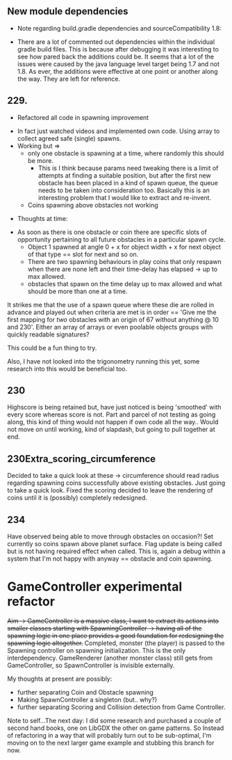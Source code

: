
## New module dependencies
* Note regarding build.gradle dependencies and sourceCompatibility 1.8:
- There are a lot of commented out dependencies within the individual gradle build files. This is
    because after debugging it was interesting to see how pared back the additions could be. It seems
    that a lot of the issues were caused by the java language level target being 1.7 and not 1.8.
    As ever, the additions were effective at one point or another along the way. They are left for reference.

## 229.
* Refactored all code in spawning improvement
- In fact just watched videos and implemented own code. Using array to collect agreed safe (single) spawns.
- Working but =>
  - only one obstacle is spawning at a time, where randomly this should be more.
    - This is I think because params need tweaking there is a limit of attempts at finding a suitable 
    position, but after the first new obstacle has been placed in a kind of spawn queue, the queue needs
    to be taken into consideration too. Basically this is an interesting problem that I would like to extract
    and re-invent.
  - Coins spawning above obstacles not working
*  Thoughts at time:  
- As soon as there is one obstacle or coin there are specific slots of opportunity pertaining to all
future obstacles in a particular spawn cycle.
  - Object 1 spawned at angle 0 + x for object width + x for next object of that type == slot for next
and so on. 
  - There are two spawning behaviours in play coins that only respawn when there are none left and
their time-delay has elapsed -> up to max allowed. 
  - obstacles that spawn on the time delay up to max allowed and what should be more than one at a time.

It strikes me that the use of a spawn queue where these die are rolled in advance and played out when criteria are met
is in order == 'Give me the first mapping for *two* obstacles with an origin of 67 without anything @ 10 and 230'.
Either an array of arrays or even poolable objects groups with quickly readable signatures? 

This could be a fun thing to try.

Also, I have not looked into the trigonometry running this yet, some research into this would be beneficial too.

## 230

Highscore is being retained but, have just noticed is being 'smoothed' with every score whereas score is not.
Part and parcel of not testing as going along, this kind of thing would not happen if own code all the way..
Would not move on until working, kind of slapdash, but going to pull together at end.

## 230Extra_scoring_circumference 

Decided to take a quick look at these -> circumference should read radius regarding spawning coins
successfully above existing obstacles. Just going to take a quick look.
Fixed the scoring decided to leave the rendering of coins until it is (possibly) completely redesigned.

## 234
Have observed being able to move through obstacles on occasion?! Set currently so coins spawn above 
planet surface. Flag update is being called but is not having required effect when called. This is, again
a debug within a system that I'm not happy with anyway == obstacle and coin spawning.

# GameController experimental refactor
~~Aim -> GameController is a massive class, I want to extract its actions into smaller classes starting with
SpawningController -> having all of the spawning logic in one place provides a good foundation for 
redesigning the spawning logic altogether.~~
Completed, monster (the player) is passed to the Spawning controller on spawning initialization.
This is the only interdependency. 
GameRenderer (another monster class) still gets from GameController, so SpawnController is invisible 
externally.

My thoughts at present are possibly:
* further separating Coin and Obstacle spawning
* Making SpawnController a singleton (but.. why?)
* further separating Scoring and Collision detection from Game Controller.

Note to self...The next day:
I did some research and purchased a couple of second hand books, one on LibGDX the other on game
patterns. So Instead of refactoring in a way that will probably turn out to be sub-optimal, I'm moving
on to the next larger game example and stubbing this branch for now.

